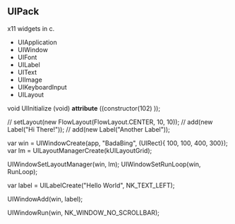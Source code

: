 ## UIPack 



x11 widgets in c.


* UIApplication
* UIWindow
* UIFont
* UILabel
* UIText
* UIImage
* UIKeyboardInput
* UILayout


void UIInitialize (void) __attribute__ ((constructor(102) ));

// setLayout(new FlowLayout(FlowLayout.CENTER, 10, 10));
// add(new Label("Hi There!"));
// add(new Label("Another Label"));

var win = UIWindowCreate(app, "BadaBing", (UIRect){ 100, 100, 400, 300});
var lm = UILayoutManagerCreate(kUILayoutGrid);

UIWindowSetLayoutManager(win, lm);
UIWindowSetRunLoop(win, RunLoop);

var label = UILabelCreate("Hello World", NK_TEXT_LEFT);

UIWindowAdd(win, label);

UIWindowRun(win, NK_WINDOW_NO_SCROLLBAR);

